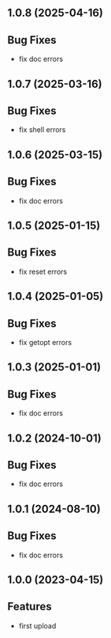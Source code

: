 ## 1.0.8 (2025-04-16)

## Bug Fixes

- fix doc errors

## 1.0.7 (2025-03-16)

## Bug Fixes

- fix shell errors

## 1.0.6 (2025-03-15)

## Bug Fixes

- fix doc errors

## 1.0.5 (2025-01-15)

## Bug Fixes

- fix reset errors

## 1.0.4 (2025-01-05)

## Bug Fixes

- fix getopt errors

## 1.0.3 (2025-01-01)

## Bug Fixes

- fix doc errors

## 1.0.2 (2024-10-01)

## Bug Fixes

- fix doc errors

## 1.0.1 (2024-08-10)

## Bug Fixes

- fix doc errors

## 1.0.0 (2023-04-15)

## Features

- first upload